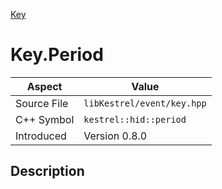 [Key](index)
# Key.Period
| Aspect | Value |
| --- | --- |
| Source File | `libKestrel/event/key.hpp` |
| C++ Symbol | `kestrel::hid::period` |
| Introduced | Version 0.8.0 |
## Description

